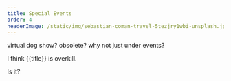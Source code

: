 ```yaml
---
title: Special Events
order: 4
headerImage: /static/img/sebastian-coman-travel-5tezjry1wbi-unsplash.jpg
---
```


virtual dog show?  obsolete?  why not just under events?

I think {{title}} is overkill.

Is it?
